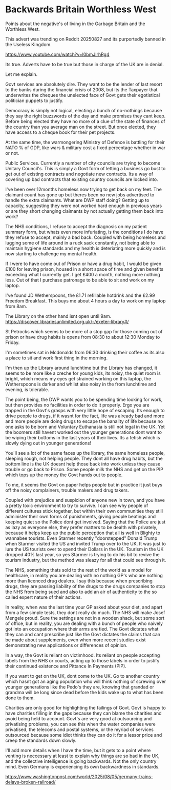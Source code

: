 # Backwards Britain Worthless West

Points about the negative's of living in the Garbage Britain and the Worthless West.

This advert was trending on Reddit 20250827 and its purportedly banned in the Useless Kingdom.

https://www.youtube.com/watch?v=l0bmJlrhRg4

Its true. Adverts have to be true but those in charge of the UK are in denial.

Let me explain.

Govt services are absolutely dire. They want to be the lender of last resort to the banks during the financial crisis of 2008, but its the Taxpayer that underwrites the cheques the unelected face of Govt gets their egotistical politician puppets to justify. 

Democracy is simply not logical, electing a bunch of no-nothings because they say the right buzzwords of the day and make promises they cant keep. Before being elected they have no more of a clue of the state of finances of the country than you average man on the street. But once elected, they have access to a cheque book for their pet projects. 

At the same time, the warmongering Ministry of Defence is battling for their NATO % of GDP, like wars & military cost a fixed percentage whether in war or not.

Public Services. Currently a number of city councils are trying to become Unitary Council's. This is simply a Govt form of letting a business go bust to get out of existing contracts and negotiate new contracts. Its a way of covering up bad contracts that existing country councils are locked into. 

I've been over 12months homeless now trying to get back on my feet. The claimant count has gone up but theres been no new jobs advertised to handle the extra claimants. What are DWP staff doing? Getting up to capacity, suggesting they were not worked hard enough in previous years or are they short changing claimants by not actually getting them back into work?

The NHS conditions, I refuse to accept the diagnosis on my patient summary form, but whats even more infuriating, is the conditions I do have they refuse to accept, mainly a bad back. Coupled with being homeless and lugging some of life around in a ruck sack constantly, not being able to maintain hygiene standards and my health is deteriating more quickly and is now starting to challenge my mental health.

If I were to have come out of Prison or have a drug habit, I would be given £100 for leaving prison, housed in a short space of time and given benefits exceeding what I currently get. I get £400 a month, nothing more nothing less. Out of that I purchase patronage to be able to sit and work on my laptop.

I've found JD Wetherspoons, the £1.71 refillable hotdrink and the £2.99 Freedom Breakfast. This buys me about 4 hours a day to work on my laptop from 8am.

The Library on the other hand isnt open until 9am. https://discover.librariesunlimited.org.uk/-/exeter-library#/

St Petrocks which seems to be more of a stop gap for those coming out of prison or have drug habits is opens from 08:30 to about 12:30 Monday to Friday.

I'm sometimes sat in Mcdonalds from 06:30 drinking their coffee as its also a place to sit and work first thing in the morning.

I'm then up the Library around lunchtime but the Library has changed, it seems to be more like a creche for young kids, its noisy, the quiet room is bright, which means my eyes get strained working on this laptop, the Wetherspoons is darker and whilst also noisy in the from lunchtime and evening, is tolerable.

The point being, the DWP wants you to be spending time looking for work, but then provides no facilities in order to do it properly. Ergo you are trapped in the Govt's grasps with very little hope of escaping. Its enough to drive people to drugs, if it wasnt for the fact, life was already bad and more and more people are doing drugs to escape the banality of life because no one asks to be born and Voluntary Euthanasia is still not legal in the UK. Yet the boomers still havent worked out the younger generations dont want to be wiping their bottoms in the last years of their lives. Its a fetish which is slowly dying out in younger generations!

You'll see a lot of the same faces up the library, the same homeless people, sleeping rough, not helping people. They dont all have drug habits, but the bottom line is the UK doesnt help those back into work unless they cause trouble or go back to Prison. Some people milk the NHS and get on the PIP which tops up the money the Govt hands out to people.

To me, it seems the Govt on paper helps people but in practice it just buys off the noisy complainers, trouble makers and drug takers.

Coupled with prejudice and suspicion of anyone new in town, and you have a pretty toxic environment to try to survive. I can see why people of different cultures stick together, but within their own communities they still administer their own forms of punishments, giving people beatings and keeping quiet so the Police dont get involved. Saying that the Police are just as lazy as everyone else, they prefer matters to be dealth with privately, because it helps keep up the public perception that all is well in Blighty to wannabee tourists. Even Starmer recently "doorstepped" Donald Trump when Starmer visited the US and invited Trump over to the UK. It was just to lure the US tourists over to spend their Dollars in the UK. Tourism in the UK dropped 40% last year, so yes Starmer is trying to do his bit to revive the tourism industry, but the method was sleazy for all that could see through it.

The NHS, something thats sold to the rest of the world as a model for healthcare, in reality you are dealing with no nothing GP's who are nothing more than licenced drug dealers. I say this because when prescribing drugs, they are passing liability of the drugs to the drugs companies to stop the NHS from being sued and also to add an air of authenticity to the so called expert nature of their actions. 

In reality, when was the last time your GP asked about your diet, and apart from a few simple tests, they dont really do much. The NHS will make Josef Mengele proud. Sure the settings are not in a wooden shack, but some sort of office, but in reality, you are dealing with a bunch of people who naively got into an occupation where their arms are tied. The Govt dictates what they can and cant prescribe just like the Govt dictates the claims that can be made about supplements, even when more recent studies exist demonstrating new applications or differences of opinion. 

In a way, the Govt is reliant on victimhood. Its reliant on people accepting labels from the NHS or courts, acting up to those labels in order to justify their continued existence and Pittance In Payments (PIP).

If you want to get on the UK, dont come to the UK. Go to another country which hasnt got an aging population who will think nothing of screwing over younger generations like the Pedo's they are, knowing that grandad or grandma will be long since dead before the kids wake up to what has been done to them.

Charities are only good for highlighting the failings of Govt. Govt is happy to have charities filling in the gaps because they can blame the charities and avoid being held to account. Govt's are very good at outsourcing and privatising problems, you can see this when the water companies were privatised, the telecoms and postal systems, or the myriad of services outsourced because some idiot thinks they can do it for a lessor price and creep the standards down slowly.

I'll add more details when I have the time, but it gets to a point where venting is neccessary at least to explain why things are so bad in the UK, and the collective intelligence is going backwards. Not the only country mind. Even Germany is experiencing its own backwardness in standards.

https://www.washingtonpost.com/world/2025/08/05/germany-trains-delays-broken-railroad/






 


